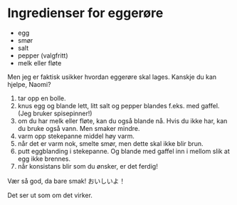 # Ingredienser for eggerøre

- egg
- smør
- salt
- pepper (valgfritt)
- melk eller fløte

Men jeg er faktisk usikker hvordan eggerøre skal lages.  Kanskje du kan hjelpe, Naomi?

1. tar opp en bolle.
2. knus egg og blande lett, litt salt og pepper blandes f.eks. med gaffel. (Jeg bruker spisepinner!) 
3. om du har melk eller fløte, kan du også blande nå. Hvis du ikke har, kan du bruke også vann. Men smaker mindre.
4. varm opp stekepanne middel høy varm.
5. når det er varm nok, smelte smør, men dette skal ikke blir brun.
6. putt eggblanding i stekepanne. Og blande med gaffel inn i mellom slik at egg ikke brennes.
7. når konsistans blir som du ønsker, er det ferdig! 

Vær så god, da bare smak! おいしいよ！

Det ser ut som om det virker.
